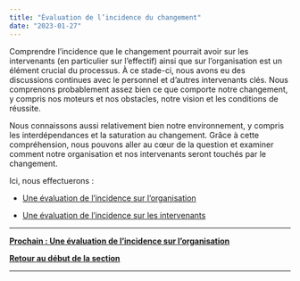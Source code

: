 ```yaml
---
title: "Évaluation de l’incidence du changement"
date: "2023-01-27"
---
```


Comprendre l’incidence que le changement pourrait avoir sur les intervenants (en particulier sur l’effectif) ainsi que sur l’organisation est un élément crucial du processus. À ce stade-ci, nous avons eu des discussions continues avec le personnel et d’autres intervenants clés. Nous comprenons probablement assez bien ce que comporte notre changement, y compris nos moteurs et nos obstacles, notre vision et les conditions de réussite.

Nous connaissons aussi relativement bien notre environnement, y compris les interdépendances et la saturation au changement. Grâce à cette compréhension, nous pouvons aller au cœur de la question et examiner comment notre organisation et nos intervenants seront touchés par le changement.

Ici, nous effectuerons :

- [Une évaluation de l’incidence sur l’organisation](/framework-for-leading-change/evaluation-de-lincidence-sur-lorganisation/)

- [Une évaluation de l’incidence sur les intervenants](/framework-for-leading-change/evaluation-de-lincidence-sur-les-intervenants/)

* * *

[****Prochain : Une évaluation de l’incidence sur l’organisation****](/framework-for-leading-change/evaluation-de-lincidence-sur-lorganisation/)

[**Retour au début de la section**](/framework-for-leading-change/capacite-etat-de-preparation-et-incidence/)

* * *
